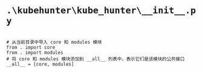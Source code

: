 # `.\kubehunter\kube_hunter\__init__.py`

```

# 从当前目录中导入 core 和 modules 模块
from . import core
from . import modules
# 将 core 和 modules 模块添加到 __all__ 列表中，表示它们是该模块的公共接口
__all__ = [core, modules]

```